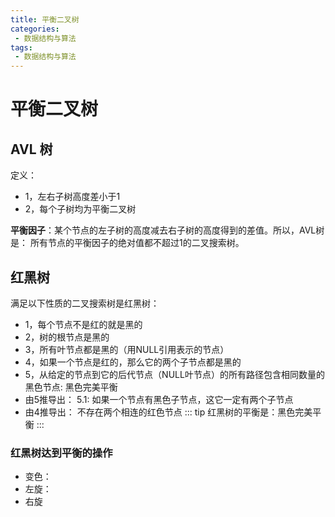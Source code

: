 ```yaml
---
title: 平衡二叉树
categories:
 - 数据结构与算法
tags:
 - 数据结构与算法
---
```


# 平衡二叉树

## AVL 树

定义： 
- 1，左右子树高度差小于1
- 2，每个子树均为平衡二叉树

**平衡因子**：某个节点的左子树的高度减去右子树的高度得到的差值。所以，AVL树是： 所有节点的平衡因子的绝对值都不超过1的二叉搜索树。

## 红黑树

满足以下性质的二叉搜索树是红黑树：

* 1，每个节点不是红的就是黑的
* 2，树的根节点是黑的
* 3，所有叶节点都是黑的（用NULL引用表示的节点）
* 4，如果一个节点是红的，那么它的两个子节点都是黑的
* 5，从给定的节点到它的后代节点（NULL叶节点）的所有路径包含相同数量的黑色节点: 黑色完美平衡
* 由5推导出： 5.1: 如果一个节点有黑色子节点，这它一定有两个子节点
* 由4推导出： 不存在两个相连的红色节点
::: tip
红黑树的平衡是：黑色完美平衡
:::

### 红黑树达到平衡的操作

- 变色： 
- 左旋：
- 右旋



